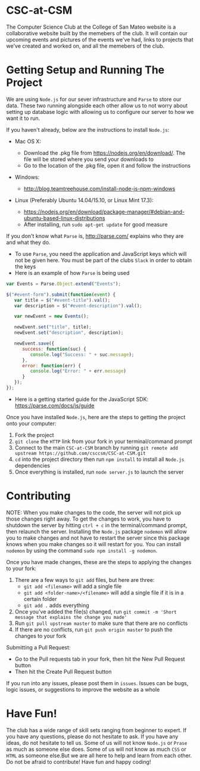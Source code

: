 # CSC-at-CSM
The Computer Science Club at the College of San Mateo website is a collaborative website built by the memebers of the club. It will contain our upcoming events and pictures of the events we've had, links to projects that we've created and worked on, and all the memebers of the club.

# Getting Setup and Running The Project
We are using `Node.js` for our sever infrastructure and `Parse` to store our data. These two running alongside each other allow us to not worry about setting up database logic with allowing us to configure our server to how we want it to run. 

If you haven't already, below are the instructions to install `Node.js`:
  * Mac OS X:
    * Download the .pkg file from https://nodejs.org/en/download/. The file will be stored where you send your downloads to
    * Go to the location of the .pkg file, open it and follow the instructions
  
  * Windows: 
    * http://blog.teamtreehouse.com/install-node-js-npm-windows
  
  * Linux (Preferably Ubuntu 14.04/15.10, or Linux Mint 17.3):
    * https://nodejs.org/en/download/package-manager/#debian-and-ubuntu-based-linux-distributions
    * After installing, run `sudo apt-get update` for good measure

If you don't know what `Parse` is, http://parse.com/ explains who they are and what they do.
  * To use `Parse`, you need the application and JavaScript keys which will not be given here. You must be part of the clubs `Slack` in order to obtain the keys
  * Here is an example of how `Parse` is being used
  ```javascript
  var Events = Parse.Object.extend("Events");

  $("#event-form").submit(function(event) {
     var title = $("#event-title").val();
     var description = $("#event-description").val();
  
     var newEvent = new Events();
  
     newEvent.set("title", title);
     newEvent.set("description", description);
  
     newEvent.save({
        success: function(suc) {
           console.log("Success: " + suc.message);
        },
        error: function(err) {
           console.log("Error: " + err.message)
        }
     });
  });
  ```
  * Here is a getting started guide for the JavaScript SDK: https://parse.com/docs/js/guide
  
Once you have installed `Node.js`, here are the steps to getting the project onto your computer:
  1. Fork the project
  2. `git clone` the `HTTP` link from your fork in your terminal/command prompt
  3. Connect to the main `CSC-at-CSM` branch by running `git remote add upstream https://github.com/csccsm/CSC-at-CSM.git`
  4. `cd` into the project directory then run `npm install` to install all `Node.js` dependencies
  5. Once everything is installed, run `node server.js` to launch the server

# Contributing
NOTE: When you make changes to the code, the server will not pick up those changes right away. To get the changes to work, you have to shutdown the server by hitting `ctrl + c` in the terminal/command prompt, then relaunch the server. Installing the `Node.js` package `nodemon` will allow you to make changes and not have to restart the server since this package knows when you make changes so it will restart for you. You can install `nodemon` by using the command `sudo npm install -g nodemon`.

Once you have made changes, these are the steps to applying the changes to your fork:
  1. There are a few ways to `git add` files, but here are three:
      * `git add <filename>` will add a single file
      * `git add <folder-name>/<filename>` will add a single file if it is in a certain folder
      * `git add .` adds everything
  2. Once you've added the file(s) changed, run `git commit -m 'Short message that explains the change you made'`
  3. Run `git pull upstream master` to make sure that there are no conflicts
  4. If there are no conflicts, run `git push origin master` to push the changes to your fork

Submitting a Pull Request:
  * Go to the Pull requests tab in your fork, then hit the New Pull Request button
  * Then hit the Create Pull Request button

If you run into any issues, please post them in `issues`. Issues can be bugs, logic issues, or suggestions to improve the website as a whole

# Have Fun!
The club has a wide range of skill sets ranging from beginner to expert. If you have any questions, please do not hesitate to ask. If you have any ideas, do not hesitate to tell us. Some of us will not know `Node.js` or `Prase` as much as someone else does. Some of us will not know as much `CSS` or `HTML` as someone else.But we are all here to help and learn from each other. Do not be afraid to contribute! Have fun and happy coding!

